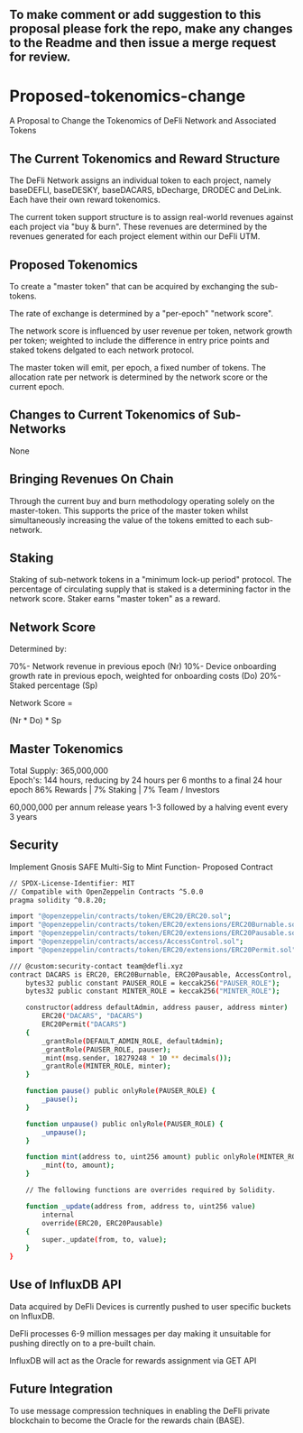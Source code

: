 ## To make comment or add suggestion to this proposal please fork the repo, make any changes to the Readme and then issue a merge request for review.


# Proposed-tokenomics-change

A Proposal to Change the Tokenomics of DeFli Network and Associated Tokens 

## The Current Tokenomics and Reward Structure 

The DeFli Network assigns an individual token to each project, namely baseDEFLI, baseDESKY, baseDACARS, bDecharge, DRODEC and DeLink. Each have their own reward tokenomics. 

The current token support structure is to assign real-world revenues against each project via "buy & burn". These revenues are determined by the revenues generated for each project 
element within our DeFli UTM. 

## Proposed Tokenomics 

To create a "master token" that can be acquired by exchanging the sub-tokens. 

The rate of exchange is determined by a "per-epoch" "network score". 

The network score is influenced by user revenue per token, network growth per token; weighted to include the difference in entry price points and staked tokens delgated to each network protocol. 

The master token will emit, per epoch, a fixed number of tokens. The allocation rate per network is determined by the network score or the current epoch. 

## Changes to Current Tokenomics of Sub-Networks 

None

## Bringing Revenues On Chain 

Through the current buy and burn methodology operating solely on the master-token. This supports the price of the master token whilst simultaneously increasing the value of the tokens emitted to each sub-network.

## Staking 

Staking of sub-network tokens in a "minimum lock-up period" protocol. The percentage of circulating supply that is staked is a determining factor in the network score. Staker earns "master token" as a reward.

## Network Score 

Determined by: 

70%- Network revenue in previous epoch (Nr)
10%- Device onboarding growth rate in previous epoch, weighted for onboarding costs (Do)
20%- Staked percentage (Sp)  

Network Score =  

(Nr * Do) * Sp

## Master Tokenomics 

Total Supply: 365,000,000  
Epoch's: 144 hours, reducing by 24 hours per 6 months to a final 24 hour epoch
86% Rewards | 7% Staking | 7% Team / Investors  

60,000,000 per annum release years 1-3 followed by a halving event every 3 years

## Security 

Implement Gnosis SAFE Multi-Sig to Mint Function- Proposed Contract 

```bash
// SPDX-License-Identifier: MIT
// Compatible with OpenZeppelin Contracts ^5.0.0
pragma solidity ^0.8.20;

import "@openzeppelin/contracts/token/ERC20/ERC20.sol";
import "@openzeppelin/contracts/token/ERC20/extensions/ERC20Burnable.sol";
import "@openzeppelin/contracts/token/ERC20/extensions/ERC20Pausable.sol";
import "@openzeppelin/contracts/access/AccessControl.sol";
import "@openzeppelin/contracts/token/ERC20/extensions/ERC20Permit.sol";

/// @custom:security-contact team@defli.xyz
contract DACARS is ERC20, ERC20Burnable, ERC20Pausable, AccessControl, ERC20Permit {
    bytes32 public constant PAUSER_ROLE = keccak256("PAUSER_ROLE");
    bytes32 public constant MINTER_ROLE = keccak256("MINTER_ROLE");

    constructor(address defaultAdmin, address pauser, address minter)
        ERC20("DACARS", "DACARS")
        ERC20Permit("DACARS")
    {
        _grantRole(DEFAULT_ADMIN_ROLE, defaultAdmin);
        _grantRole(PAUSER_ROLE, pauser);
        _mint(msg.sender, 18279248 * 10 ** decimals());
        _grantRole(MINTER_ROLE, minter);
    }

    function pause() public onlyRole(PAUSER_ROLE) {
        _pause();
    }

    function unpause() public onlyRole(PAUSER_ROLE) {
        _unpause();
    }

    function mint(address to, uint256 amount) public onlyRole(MINTER_ROLE) {
        _mint(to, amount);
    }

    // The following functions are overrides required by Solidity.

    function _update(address from, address to, uint256 value)
        internal
        override(ERC20, ERC20Pausable)
    {
        super._update(from, to, value);
    }
}
```

## Use of InfluxDB API 

Data acquired by DeFli Devices is currently pushed to user specific buckets on InfluxDB. 

DeFli processes 6-9 million messages per day making it unsuitable for pushing directly on to a pre-built chain. 

InfluxDB will act as the Oracle for rewards assignment via GET API 

## Future Integration 

To use message compression techniques in enabling the DeFli private blockchain to become the Oracle for the rewards chain (BASE).




